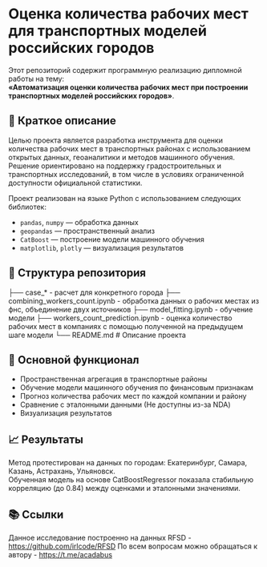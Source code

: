 # Оценка количества рабочих мест для транспортных моделей российских городов

Этот репозиторий содержит программную реализацию дипломной работы на тему:  
**«Автоматизация оценки количества рабочих мест при построении транспортных моделей российских городов»**.

## 📌 Краткое описание

Целью проекта является разработка инструмента для оценки количества рабочих мест в транспортных районах с использованием открытых данных, геоаналитики и методов машинного обучения. Решение ориентировано на поддержку градостроительных и транспортных исследований, в том числе в условиях ограниченной доступности официальной статистики.

Проект реализован на языке Python с использованием следующих библиотек:
- `pandas`, `numpy` — обработка данных
- `geopandas` — пространственный анализ
- `CatBoost` — построение модели машинного обучения
- `matplotlib`, `plotly` — визуализация результатов

## 📂 Структура репозитория

├── case_* - расчет для конкретного города
├── combining_workers_count.ipynb - обработка данных о рабочих местах из фнс, объединение двух источников
├── model_fitting.ipynb - обучение модели
├── workers_count_prediction.ipynb - оценка количество рабочих мест в компаниях с помощью полученной на предыдущем шаге модели
└── README.md # Описание проекта

## 🧠 Основной функционал

- Пространственная агрегация в транспортные районы
- Обучение модели машинного обучения по финансовым признакам
- Прогноз количества рабочих мест по каждой компании и району
- Сравнение с эталонными данными (Не доступны из-за NDA)
- Визуализация результатов

## 📈 Результаты

Метод протестирован на данных по городам: Екатеринбург, Самара, Казань, Астрахань, Ульяновск.  
Обученная модель на основе CatBoostRegressor показала стабильную корреляцию (до 0.84) между оценками и эталонными значениями.

## 📚 Ссылки

Данное исследование построенно на данных RFSD - https://github.com/irlcode/RFSD
По всем вопросам можно обращаться к автору - https://t.me/acadabus
